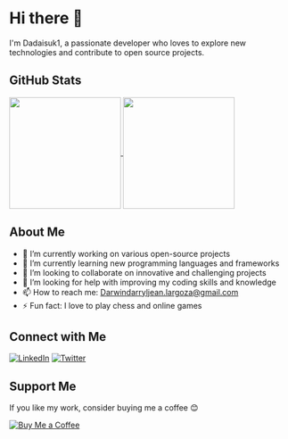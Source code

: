# Hi there 👋

I'm Dadaisuk1, a passionate developer who loves to explore new technologies and contribute to open source projects.

## GitHub Stats

<a href="https://github.com/Dadaisuk1/github-readme-stats">
  <img height=200 align="center" src="https://github-readme-stats.vercel.app/api?username=Dadaisuk1&show_icons=true&theme=radical" />
</a>
<a href="https://github.com/anuraghazra/convoychat">
  <img height=200 align="center" src="https://github-readme-stats.vercel.app/api/top-langs?username=Dadaisuk1&layout=compact&langs_count=8&card_width=320&theme=radical" />
</a>

## About Me

- 🔭 I’m currently working on various open-source projects
- 🌱 I’m currently learning new programming languages and frameworks
- 👯 I’m looking to collaborate on innovative and challenging projects
- 🤔 I’m looking for help with improving my coding skills and knowledge
- 📫 How to reach me: Darwindarryljean.largoza@gmail.com
- ⚡ Fun fact: I love to play chess and online games

## Connect with Me

[![LinkedIn](https://img.shields.io/badge/LinkedIn-Connect-blue)](https://www.linkedin.com/in/your-profile)
[![Twitter](https://img.shields.io/badge/Twitter-Follow-blue)](https://twitter.com/your-profile)

## Support Me

If you like my work, consider buying me a coffee 😊

[![Buy Me a Coffee](https://img.shields.io/badge/Buy%20Me%20a%20Coffee-Support-yellow)](https://www.buymeacoffee.com/dadaisuk1)

